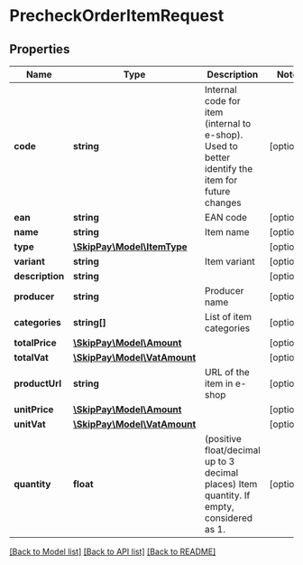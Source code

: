 # PrecheckOrderItemRequest

## Properties

Name | Type | Description | Notes
------------ | ------------- | ------------- | -------------
**code** | **string** | Internal code for item (internal to e-shop). Used to better identify the item for future changes | [optional]
**ean** | **string** | EAN code | [optional]
**name** | **string** | Item name | [optional]
**type** | [**\SkipPay\Model\ItemType**](ItemType.md) |  | [optional]
**variant** | **string** | Item variant | [optional]
**description** | **string** |  | [optional]
**producer** | **string** | Producer name | [optional]
**categories** | **string[]** | List of item categories | [optional]
**totalPrice** | [**\SkipPay\Model\Amount**](Amount.md) |  | [optional]
**totalVat** | [**\SkipPay\Model\VatAmount**](VatAmount.md) |  | [optional]
**productUrl** | **string** | URL of the item in e-shop | [optional]
**unitPrice** | [**\SkipPay\Model\Amount**](Amount.md) |  | [optional]
**unitVat** | [**\SkipPay\Model\VatAmount**](VatAmount.md) |  | [optional]
**quantity** | **float** | (positive float/decimal up to 3 decimal places) Item quantity. If empty, considered as 1. | [optional]

[[Back to Model list]](../../README.md#models) [[Back to API list]](../../README.md#endpoints) [[Back to README]](../../README.md)
